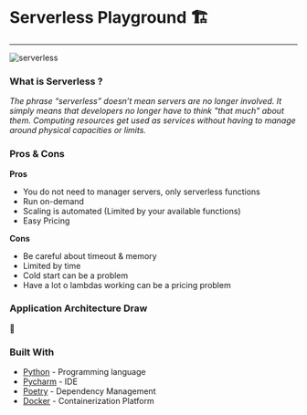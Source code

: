 # Serverless Playground :building_construction:

____

![serverless](https://user-images.githubusercontent.com/11817331/116174930-c5221980-a6e5-11eb-9bb6-c3f38ded1f16.gif)

### What is Serverless ?

*The phrase “serverless” doesn’t mean servers are no longer involved. It simply means that developers no longer have to think "that much" about them. Computing resources get used as services without having to manage around physical capacities or limits.*

### Pros & Cons

**Pros**
- You do not need to manager servers, only serverless functions
- Run on-demand
- Scaling is automated (Limited by your available functions)
- Easy Pricing

**Cons**

- Be careful about timeout & memory
- Limited by time
- Cold start can be a problem
- Have a lot o lambdas working can be a pricing problem

### Application Architecture Draw

:construction:

### Built With

- [Python](https://www.python.org/) - Programming language
- [Pycharm](https://www.jetbrains.com/pycharm/) - IDE
- [Poetry](https://python-poetry.org/) - Dependency Management
- [Docker](https://www.docker.com/) - Containerization Platform
